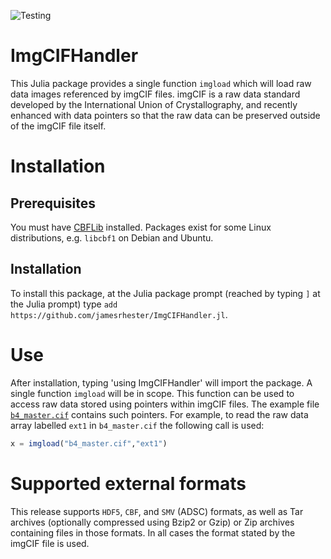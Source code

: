 ![Testing](https://github.com/jamesrhester/ImgCIFHandler.jl/workflows/Tests/badge.svg)

# ImgCIFHandler

This Julia package provides a single function `imgload` which will load raw
data images referenced by imgCIF files. imgCIF is a raw data standard developed
by the International Union of Crystallography, and recently enhanced with data
pointers so that the raw data can be preserved outside of the imgCIF file 
itself.

# Installation

## Prerequisites

You must have [CBFLib](https://github.com/yayahjb/cbflib) installed. Packages exist for some Linux distributions,
e.g. `libcbf1` on Debian and Ubuntu.

## Installation

To install this package, at the Julia package prompt (reached by typing `]` at the Julia prompt) type `add https://github.com/jamesrhester/ImgCIFHandler.jl`.

# Use

After installation, typing 'using ImgCIFHandler' will import the package. A single function `imgload` will be in scope. This function can be used to
access raw data stored using pointers within imgCIF files. The example file [`b4_master.cif`](test/testfiles/b4_master.cif) contains such pointers.
For example, to read the raw data array labelled `ext1` in `b4_master.cif` the following call is used:

```julia
x = imgload("b4_master.cif","ext1")
```

# Supported external formats

This release supports `HDF5`, `CBF`, and `SMV` (ADSC) formats, as well as Tar archives (optionally compressed using Bzip2 or Gzip) or 
Zip archives containing files in those formats. In all cases the format stated by the imgCIF file is used.
